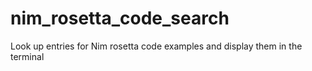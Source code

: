 # nim_rosetta_code_search
Look up entries for Nim rosetta code examples and display them in the terminal
